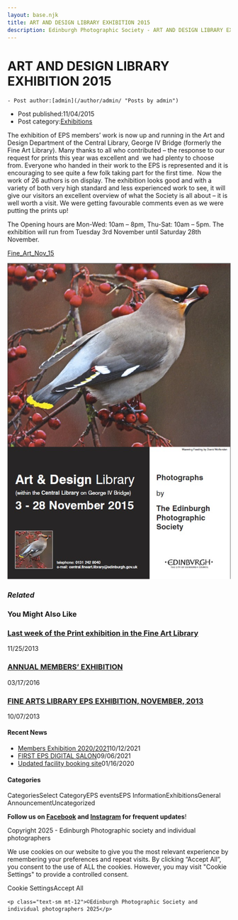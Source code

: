 ```yaml
---
layout: base.njk
title: ART AND DESIGN LIBRARY EXHIBITION 2015
description: Edinburgh Photographic Society - ART AND DESIGN LIBRARY EXHIBITION 2015
---
```


<div class="container mx-auto px-4 py-8">
  <div class="prose max-w-3xl mx-auto">
    <h1 class="text-3xl font-bold mb-6">ART AND DESIGN LIBRARY EXHIBITION 2015</h1>

    - Post author:[admin](/author/admin/ "Posts by admin")
- Post published:11/04/2015
- Post category:[Exhibitions](/category/events/eps_exhibitions/)

The exhibition of EPS members’ work is now up and running in the Art and Design Department of the Central Library, George IV Bridge (formerly the Fine Art Library). Many thanks to all who contributed – the response to our request for prints this year was excellent and&nbsp; we had plenty to choose from. Everyone who handed in their work to the EPS is represented and it is encouraging to see quite a few folk taking part for the first time.&nbsp; Now the work of 26 authors is on display. The exhibition looks good and with a variety of both very high standard and less experienced work to see, it will give our visitors an excellent overview of what the Society is all about – it is well worth a visit. We were getting favourable comments even as we were putting the prints up!

The Opening hours are Mon-Wed: 10am – 8pm, Thu-Sat: 10am – 5pm. The exhibition will run from Tuesday 3rd November until Saturday 28th November.

[Fine\_Art\_Nov\_15](/events/eps_exhibitions/art-and-design-library-exhibition-2015/attachment/fine_art_nov_15/)

[![Fine_Art_Nov_15](images/Fine_Art_Nov_15.jpg)](/events/eps_exhibitions/art-and-design-library-exhibition-2015/attachment/fine_art_nov_15-2/)

### _Related_

### You Might Also Like

### [Last week of the Print exhibition in the Fine Art Library](/events/eps_exhibitions/last-week-of-the-print-exhibition-in-the-fine-arts-library/)
11/25/2013

### [ANNUAL MEMBERS’ EXHIBITION](/events/eps_exhibitions/annual-members-exhibition/)
03/17/2016

### [FINE ARTS LIBRARY EPS EXHIBITION, NOVEMBER, 2013](/events/eps_exhibitions/library_exhibition/)
10/07/2013

#### Recent News

- [Members Exhibition 2020/2021](/uncategorized/20207/)10/12/2021
- [FIRST EPS DIGITAL SALON](/uncategorized/19611/)09/06/2021
- [Updated facility booking site](/eps_information/updated-facility-booking-site/)01/16/2020

#### Categories
CategoriesSelect CategoryEPS eventsEPS InformationExhibitionsGeneral AnnouncementUncategorized

**Follow us on [Facebook](https://www.facebook.com/EdinburghPhotographicSociety/) and [Instagram](https://www.instagram.com/edinburghphotographicsociety) for frequent updates**!

 Copyright 2025 - Edinburgh Photographic society and individual photographers 

We use cookies on our website to give you the most relevant experience by remembering your preferences and repeat visits. By clicking “Accept All”, you consent to the use of ALL the cookies. However, you may visit "Cookie Settings" to provide a controlled consent.

Cookie SettingsAccept All

    <p class="text-sm mt-12">©Edinburgh Photographic Society and individual photographers 2025</p>
  </div>
</div>